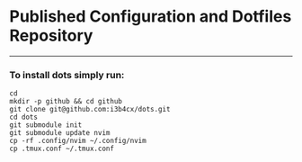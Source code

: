 # Published Configuration and Dotfiles Repository
---

### To install dots simply run:
```
cd
mkdir -p github && cd github
git clone git@github.com:i3b4cx/dots.git
cd dots
git submodule init
git submodule update nvim
cp -rf .config/nvim ~/.config/nvim
cp .tmux.conf ~/.tmux.conf
```
